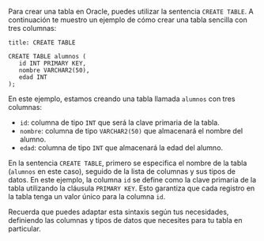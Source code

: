 Para crear una tabla en Oracle, puedes utilizar la sentencia `CREATE TABLE`. A continuación te muestro un ejemplo de cómo crear una tabla sencilla con tres columnas:

```ad-example
title: CREATE TABLE
```
```
CREATE TABLE alumnos (
   id INT PRIMARY KEY,
   nombre VARCHAR2(50),
   edad INT
);
```

En este ejemplo, estamos creando una tabla llamada `alumnos` con tres columnas:

-   `id`: columna de tipo `INT` que será la clave primaria de la tabla.
-   `nombre`: columna de tipo `VARCHAR2(50)` que almacenará el nombre del alumno.
-   `edad`: columna de tipo `INT` que almacenará la edad del alumno.

En la sentencia `CREATE TABLE`, primero se especifica el nombre de la tabla (`alumnos` en este caso), seguido de la lista de columnas y sus tipos de datos. En este ejemplo, la columna `id` se define como la clave primaria de la tabla utilizando la cláusula `PRIMARY KEY`. Esto garantiza que cada registro en la tabla tenga un valor único para la columna `id`.

Recuerda que puedes adaptar esta sintaxis según tus necesidades, definiendo las columnas y tipos de datos que necesites para tu tabla en particular.